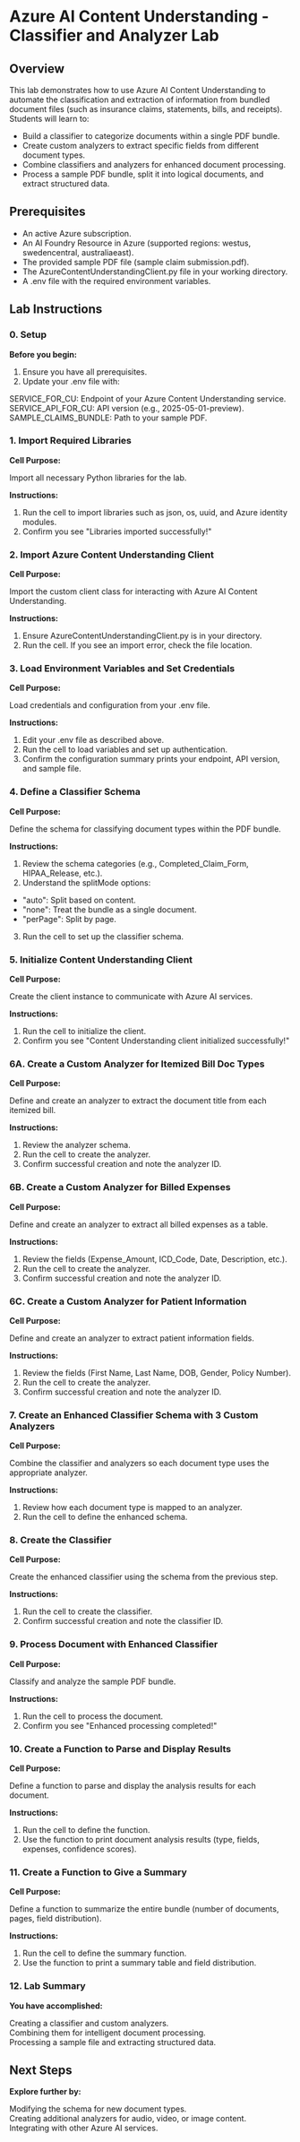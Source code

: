 # Azure AI Content Understanding - Classifier and Analyzer Lab  

## Overview  

This lab demonstrates how to use Azure AI Content Understanding to automate the classification and extraction of information from bundled document files (such as insurance claims, statements, bills, and receipts). Students will learn to:  

- Build a classifier to categorize documents within a single PDF bundle.  
- Create custom analyzers to extract specific fields from different document types.  
- Combine classifiers and analyzers for enhanced document processing.  
- Process a sample PDF bundle, split it into logical documents, and extract structured data.  

## Prerequisites  

- An active Azure subscription.  
- An AI Foundry Resource in Azure (supported regions: westus, swedencentral, australiaeast).  
- The provided sample PDF file (sample claim submission.pdf).  
- The AzureContentUnderstandingClient.py file in your working directory.  
- A .env file with the required environment variables.  

## Lab Instructions  

### 0. Setup  

**Before you begin:**  

1. Ensure you have all prerequisites.  
2. Update your .env file with:  

SERVICE_FOR_CU: Endpoint of your Azure Content Understanding service.  
SERVICE_API_FOR_CU: API version (e.g., 2025-05-01-preview).  
SAMPLE_CLAIMS_BUNDLE: Path to your sample PDF.  

### 1. Import Required Libraries  

**Cell Purpose:**  

Import all necessary Python libraries for the lab.  

**Instructions:**

1. Run the cell to import libraries such as json, os, uuid, and Azure identity modules.  
2. Confirm you see "Libraries imported successfully!"  

### 2. Import Azure Content Understanding Client  

**Cell Purpose:**  

Import the custom client class for interacting with Azure AI Content Understanding.  

**Instructions:**  

1. Ensure AzureContentUnderstandingClient.py is in your directory.  
2. Run the cell. If you see an import error, check the file location.  

### 3. Load Environment Variables and Set Credentials

**Cell Purpose:**  

Load credentials and configuration from your .env file.  

**Instructions:**  

1. Edit your .env file as described above.  
2. Run the cell to load variables and set up authentication.  
3. Confirm the configuration summary prints your endpoint, API version, and sample file.  

### 4. Define a Classifier Schema

**Cell Purpose:**  

Define the schema for classifying document types within the PDF bundle.  

**Instructions:**  

1. Review the schema categories (e.g., Completed_Claim_Form, HIPAA_Release, etc.).  
2. Understand the splitMode options:  

- "auto": Split based on content.  
- "none": Treat the bundle as a single document.  
- "perPage": Split by page.  

3. Run the cell to set up the classifier schema.  

### 5. Initialize Content Understanding Client

**Cell Purpose:**  

Create the client instance to communicate with Azure AI services.  

**Instructions:**

1. Run the cell to initialize the client.  
2. Confirm you see "Content Understanding client initialized successfully!"  

### 6A. Create a Custom Analyzer for Itemized Bill Doc Types  

**Cell Purpose:**  

Define and create an analyzer to extract the document title from each itemized bill.  

**Instructions:**  

1. Review the analyzer schema.  
2. Run the cell to create the analyzer.  
3. Confirm successful creation and note the analyzer ID.  

### 6B. Create a Custom Analyzer for Billed Expenses  

**Cell Purpose:**  

Define and create an analyzer to extract all billed expenses as a table.  

**Instructions:**  

1. Review the fields (Expense_Amount, ICD_Code, Date, Description, etc.).  
2. Run the cell to create the analyzer.  
3. Confirm successful creation and note the analyzer ID.  

### 6C. Create a Custom Analyzer for Patient Information  

**Cell Purpose:**  

Define and create an analyzer to extract patient information fields.  

**Instructions:**

1. Review the fields (First Name, Last Name, DOB, Gender, Policy Number).  
2. Run the cell to create the analyzer.  
3. Confirm successful creation and note the analyzer ID.  

### 7. Create an Enhanced Classifier Schema with 3 Custom Analyzers

**Cell Purpose:**  

Combine the classifier and analyzers so each document type uses the appropriate analyzer.  

**Instructions:**

1. Review how each document type is mapped to an analyzer.
2. Run the cell to define the enhanced schema.

### 8. Create the Classifier  

**Cell Purpose:**  

Create the enhanced classifier using the schema from the previous step.  

**Instructions:**  

1. Run the cell to create the classifier.  
2. Confirm successful creation and note the classifier ID.  

### 9. Process Document with Enhanced Classifier  

**Cell Purpose:**  

Classify and analyze the sample PDF bundle.  

**Instructions:**  

1. Run the cell to process the document.  
2. Confirm you see "Enhanced processing completed!"  

### 10. Create a Function to Parse and Display Results  

**Cell Purpose:**  

Define a function to parse and display the analysis results for each document.  

**Instructions:**  

1. Run the cell to define the function.  
2. Use the function to print document analysis results (type, fields, expenses, confidence scores).  

### 11. Create a Function to Give a Summary  

**Cell Purpose:**  

Define a function to summarize the entire bundle (number of documents, pages, field distribution).  

**Instructions:**

1. Run the cell to define the summary function.
2. Use the function to print a summary table and field distribution.

### 12. Lab Summary

**You have accomplished:**  

Creating a classifier and custom analyzers.  
Combining them for intelligent document processing.  
Processing a sample file and extracting structured data.  

## Next Steps  

**Explore further by:**  

Modifying the schema for new document types.  
Creating additional analyzers for audio, video, or image content.  
Integrating with other Azure AI services.  
